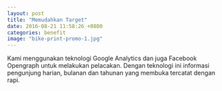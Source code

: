 ```yaml
---
layout: post
title: "Memudahkan Target"
date: 2016-08-21 11:58:26 +0800
categories: benefit
image: "bike-print-promo-1.jpg"
---
```


Kami menggunakan teknologi Google Analytics dan juga Facebook Opengraph untuk melakukan pelacakan. Dengan teknologi ini informasi pengunjung harian, bulanan dan tahunan yang membuka tercatat dengan rapi.